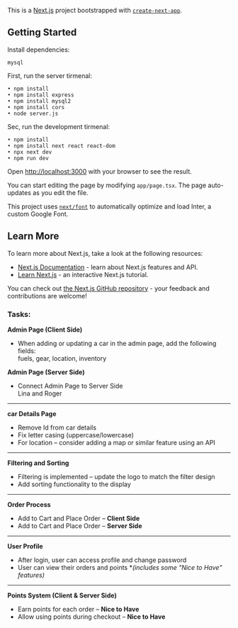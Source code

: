 This is a [Next.js](https://nextjs.org/) project bootstrapped with [`create-next-app`](https://github.com/vercel/next.js/tree/canary/packages/create-next-app).

## Getting Started

Install dependencies:
```
mysql
```

First, run the server tirmenal:

``` 
• ⁠npm install 
• npm install express
• ⁠npm install mysql2
• ⁠npm install cors
• ⁠node server.js
```
Sec, run the development tirmenal:
```
• npm install 
• ⁠npm install next react react-dom
• ⁠npx next dev 
• ⁠npm run dev 
```

Open [http://localhost:3000](http://localhost:3000) with your browser to see the result.

You can start editing the page by modifying `app/page.tsx`. The page auto-updates as you edit the file.

This project uses [`next/font`](https://nextjs.org/docs/basic-features/font-optimization) to automatically optimize and load Inter, a custom Google Font.

## Learn More

To learn more about Next.js, take a look at the following resources:

- [Next.js Documentation](https://nextjs.org/docs) - learn about Next.js features and API.
- [Learn Next.js](https://nextjs.org/learn) - an interactive Next.js tutorial.

You can check out [the Next.js GitHub repository](https://github.com/vercel/next.js/) - your feedback and contributions are welcome!

### Tasks: 


**Admin Page (Client Side)**

- When adding or updating a car in the admin page, add the following fields:  
  fuels, gear, location, inventory

**Admin Page (Server Side)**

- Connect Admin Page to Server Side  
  Lina and Roger 

--- --- --- ---

**car Details Page**

- Remove Id from car details
- Fix letter casing (uppercase/lowercase)
- For location – consider adding a map or similar feature using an API

--- --- --- ---

**Filtering and Sorting**

- Filtering is implemented – update the logo to match the filter design
- Add sorting functionality to the display

--- --- --- ---

**Order Process**

- Add to Cart and Place Order – **Client Side**
- Add to Cart and Place Order – **Server Side**

--- --- --- ---

**User Profile**

- After login, user can access profile and change password
- User can view their orders and points **(includes some "Nice to Have" features)*

--- --- --- ---

**Points System (Client & Server Side)**

- Earn points for each order – **Nice to Have**
- Allow using points during checkout – **Nice to Have**


